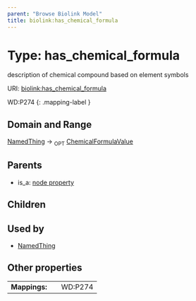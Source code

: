 ```yaml
---
parent: "Browse Biolink Model"
title: biolink:has_chemical_formula
---
```


# Type: has_chemical_formula


description of chemical compound based on element symbols

URI: [biolink:has_chemical_formula](https://w3id.org/biolink/vocab/has_chemical_formula)

WD:P274
{: .mapping-label }



## Domain and Range

[NamedThing](NamedThing.md) ->  <sub>OPT</sub> [ChemicalFormulaValue](types/ChemicalFormulaValue.md)

## Parents

 *  is_a: [node property](node_property.md)

## Children


## Used by

 * [NamedThing](NamedThing.md)

## Other properties

|  |  |  |
| --- | --- | --- |
| **Mappings:** | | WD:P274 |

